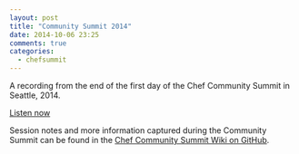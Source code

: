 ```yaml
---
layout: post
title: "Community Summit 2014"
date: 2014-10-06 23:25
comments: true
categories:
  - chefsummit
---
```


A recording from the end of the first day of the Chef Community Summit in Seattle, 2014.

[Listen now](http://traffic.libsyn.com/foodfight/FFS-ChefSummitDay1.mp3)

Session notes and more information captured during the Community Summit can be found in the [Chef Community Summit Wiki on GitHub](https://github.com/opscode/chef-summit-2014/wiki).

